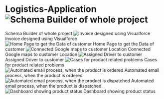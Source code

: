 # Logistics-Application![Schema Builder of whole project](https://user-images.githubusercontent.com/81691683/132208345-a1a889a5-09eb-46bc-bd2f-46b60516054f.png)
Schema Builder of whole project
![Invoice designed using Visualforce](https://user-images.githubusercontent.com/81691683/132208368-7e7461d9-5c2a-4f73-8333-9e41afae3527.png)
Invoice designed using Visualforce
![Home Page to get the Data of customer ](https://user-images.githubusercontent.com/81691683/132208400-23180a57-c6a5-4902-9666-559e127c2e0f.png)
Home Page to get the Data of customer
![Connected Google maps to customer Location](https://user-images.githubusercontent.com/81691683/132208426-52dd0173-c2c5-482b-bb6f-2e276b54fb47.png)
Connected Google maps to customer Location
![Assigned Driver to customer](https://user-images.githubusercontent.com/81691683/132208440-fefc8282-4d03-4a00-95ed-f76040b9e843.png)
Assigned Driver to customer
![Cases for product related problems](https://user-images.githubusercontent.com/81691683/132208453-54ca5377-a5f3-4087-83ac-97217ea6f615.png)
Cases for product related problems
![Automated email process, when the product is ordered](https://user-images.githubusercontent.com/81691683/132208469-ac64fdd2-992c-4c5e-93e6-eff15fd77358.png)
Automated email process, when the product is ordered
![Automated email process, when the product is dispatched](https://user-images.githubusercontent.com/81691683/132208508-dace6423-acfe-43db-b9ed-172e52977365.png)
Automated email process, when the product is dispatched
![Dashboard showing product status](https://user-images.githubusercontent.com/81691683/132208531-240c8c15-cbd2-4df3-8a0e-5fc30ca4e690.png)
Dashboard showing product status
